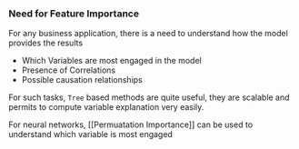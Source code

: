 ### Need for Feature Importance

For any business application, there is a need to understand how the model provides the results
- Which Variables are most engaged in the model
- Presence of Correlations
- Possible causation relationships

For such tasks, `Tree` based methods are quite useful, they are scalable and permits to compute variable explanation very easily.

For neural networks, [[Permuatation Importance]] can be used to understand which variable is most engaged